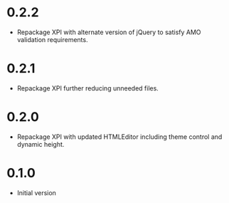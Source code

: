 # 0.2.2
- Repackage XPI with alternate version of jQuery to satisfy AMO validation requirements.

# 0.2.1
- Repackage XPI further reducing unneeded files.

# 0.2.0
- Repackage XPI with updated HTMLEditor including theme control and dynamic height.

# 0.1.0
- Initial version
